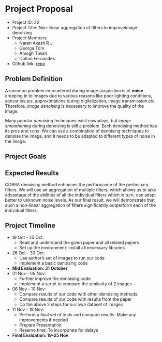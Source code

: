 # Project Proposal
- Project ID: 22
- Project Title: Non-linear aggregation of filters to improveimage denoising
- Project Members:  
    + Naren Akash R J
    + George Tom
    + Amogh Tiwari
    + Dolton Fernandes
- Github link: [repo](https://github.com/Digital-Image-Processing-IIITH/project-revision)

## Problem Definition
A common problem encountered during image acquisition is of **noise** creeping in to images due to various reasons like poor lighting conditions, sensor issues, approximations during digitalization, image transmission etc. Therefore, *image denoising* is necessary to improve the quality of the image.

Many popular *denoising* techniques exist nowadays, but *image smoothening* during denoising is still a problem. Each denoising method has its pros and cons. We can use a combination of denoising techniques to denoise the image, and it needs to be adapted to different types of noise in the image.

## Project Goals  

## Expected Results
COBRA denoising method enhances the performance of the preliminary filters. We will use an aggregation of multiple filters, which allows us to take advantage of the abilities of all the individual filters which in turn, can adapt better to unknown noise levels. As our final result, we will demonstrate that such a non-linear aggregation of filters significantly outperform each of the individual filters. 

## Project Timeline
+ 19 Oct - 25 Oct:
    + Read and understand the given paper and all related papers
    + Set up the environment: Install all necessary libraries
+ 26 Oct - 30 Oct:
    + Use author’s set of images to run our code
    + Implement a basic denoising code
+ **Mid Evaluation: 31 October**
+ 01 Nov - 05 Nov: 
    + Further improve the denoising code
    + Implement a script to compare the similarity of 2 images
+ 06 Nov - 10 Nov:
    + Compare results of our code with other denoising methods
    + Compare results of our code with results from the paper
    + Do the above 2 steps for our own dataset of images
+ 11 Nov - 18 Nov: 
    + Perform a final set of tests and compare results. Make any improvements if needed
    + Prepare Presentation
    + Reserve time: To incorporate for delays
+ **Final Evaluation: 19-25 Nov**



